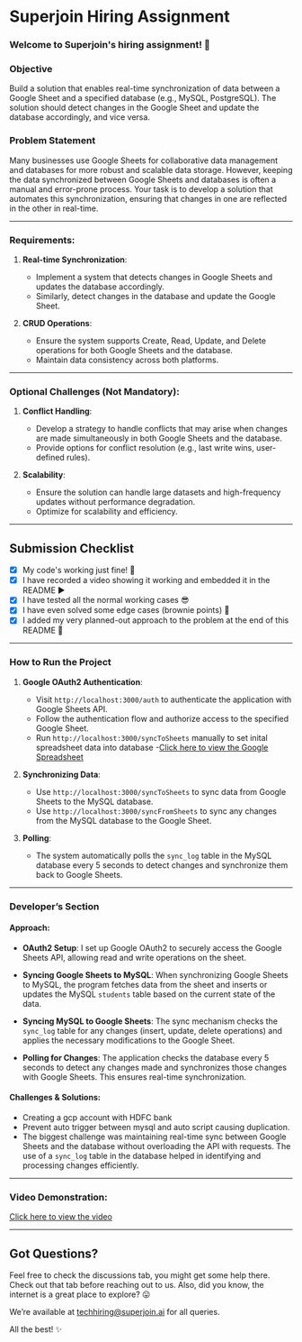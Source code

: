 # Superjoin Hiring Assignment

### Welcome to Superjoin's hiring assignment! 🚀

### Objective
Build a solution that enables real-time synchronization of data between a Google Sheet and a specified database (e.g., MySQL, PostgreSQL). The solution should detect changes in the Google Sheet and update the database accordingly, and vice versa.

### Problem Statement
Many businesses use Google Sheets for collaborative data management and databases for more robust and scalable data storage. However, keeping the data synchronized between Google Sheets and databases is often a manual and error-prone process. Your task is to develop a solution that automates this synchronization, ensuring that changes in one are reflected in the other in real-time.

---

### Requirements:

1. **Real-time Synchronization**:
   - Implement a system that detects changes in Google Sheets and updates the database accordingly.
   - Similarly, detect changes in the database and update the Google Sheet.
  
2. **CRUD Operations**:
   - Ensure the system supports Create, Read, Update, and Delete operations for both Google Sheets and the database.
   - Maintain data consistency across both platforms.
   
---

### Optional Challenges (Not Mandatory):

1. **Conflict Handling**:
   - Develop a strategy to handle conflicts that may arise when changes are made simultaneously in both Google Sheets and the database.
   - Provide options for conflict resolution (e.g., last write wins, user-defined rules).
    
2. **Scalability**:  
   - Ensure the solution can handle large datasets and high-frequency updates without performance degradation.
   - Optimize for scalability and efficiency.

---

## Submission Checklist

- [x] My code's working just fine! 🥳
- [x] I have recorded a video showing it working and embedded it in the README ▶️
- [x] I have tested all the normal working cases 😎
- [x] I have even solved some edge cases (brownie points) 💪
- [x] I added my very planned-out approach to the problem at the end of this README 📜

---

### How to Run the Project

1. **Google OAuth2 Authentication**:
   - Visit `http://localhost:3000/auth` to authenticate the application with Google Sheets API.
   - Follow the authentication flow and authorize access to the specified Google Sheet.
   - Run `http://localhost:3000/syncToSheets` manually to set inital spreadsheet data into database
   -[Click here to view the Google Spreadsheet](https://docs.google.com/spreadsheets/d/1LCHR_SPMW-0fJBMk8AH8vINX-uiPd6SLBAt28e1nFr8/edit?usp=sharing)

2. **Synchronizing Data**:
   - Use `http://localhost:3000/syncToSheets` to sync data from Google Sheets to the MySQL database.
   - Use `http://localhost:3000/syncFromSheets` to sync any changes from the MySQL database to the Google Sheet.

3. **Polling**:
   - The system automatically polls the `sync_log` table in the MySQL database every 5 seconds to detect changes and synchronize them back to Google Sheets.


---

### Developer’s Section

#### Approach:

- **OAuth2 Setup**:
  I set up Google OAuth2 to securely access the Google Sheets API, allowing read and write operations on the sheet.

- **Syncing Google Sheets to MySQL**:
  When synchronizing Google Sheets to MySQL, the program fetches data from the sheet and inserts or updates the MySQL `students` table based on the current state of the data.

- **Syncing MySQL to Google Sheets**:
  The sync mechanism checks the `sync_log` table for any changes (insert, update, delete operations) and applies the necessary modifications to the Google Sheet.

- **Polling for Changes**:
  The application checks the database every 5 seconds to detect any changes made and synchronizes those changes with Google Sheets. This ensures real-time synchronization.

#### Challenges & Solutions:
  - Creating a gcp account with HDFC bank
  - Prevent auto trigger between mysql and auto script causing duplication.
  - The biggest challenge was maintaining real-time sync between Google Sheets and the database without overloading the API with requests. The use of a `sync_log` table in the database helped in identifying and processing changes efficiently.

---

### Video Demonstration:

[Click here to view the video](https://drive.google.com/file/d/1phd96N-k8yymvBMx8OdiKL4ibMuha4Ap/view?usp=sharing)

---

## Got Questions?

Feel free to check the discussions tab, you might get some help there. Check out that tab before reaching out to us. Also, did you know, the internet is a great place to explore? 😛

We’re available at techhiring@superjoin.ai for all queries.

All the best! ✨
